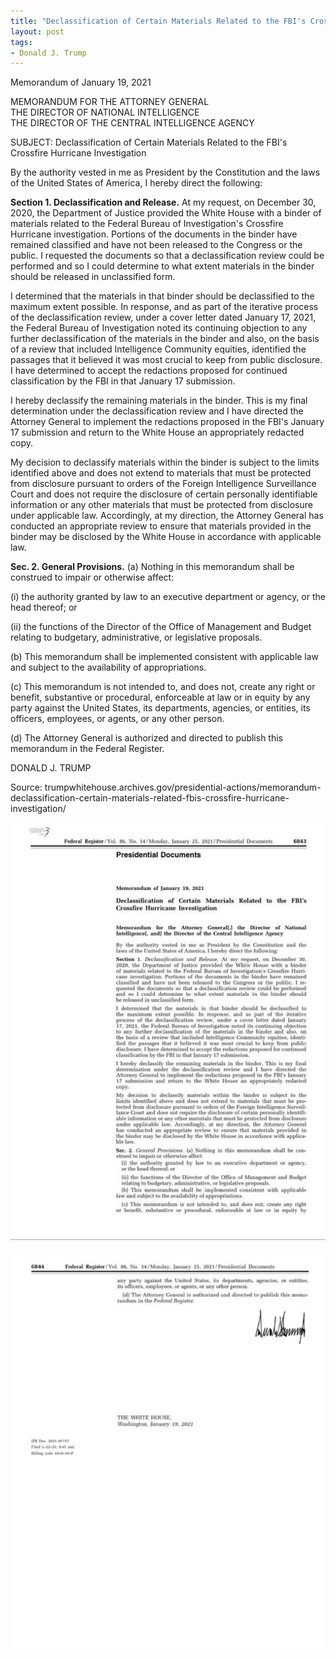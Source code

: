 ```yaml
---
title: "Declassification of Certain Materials Related to the FBI's Crossfire Hurricane Investigation"
layout: post
tags:
- Donald J. Trump
---
```


Memorandum of January 19, 2021

MEMORANDUM FOR THE ATTORNEY GENERAL<br>
THE DIRECTOR OF NATIONAL INTELLIGENCE<br>
THE DIRECTOR OF THE CENTRAL INTELLIGENCE AGENCY

SUBJECT: Declassification of Certain Materials Related to the FBI's Crossfire Hurricane Investigation

By the authority vested in me as President by the Constitution and the laws of the United States of America, I hereby direct the following:

**Section 1. Declassification and Release.** At my request, on December 30, 2020, the Department of Justice provided the White House with a binder of materials related to the Federal Bureau of Investigation's Crossfire Hurricane investigation. Portions of the documents in the binder have remained classified and have not been released to the Congress or the public. I requested the documents so that a declassification review could be performed and so I could determine to what extent materials in the binder should be released in unclassified form.

I determined that the materials in that binder should be declassified to the maximum extent possible. In response, and as part of the iterative process of the declassification review, under a cover letter dated January 17, 2021, the Federal Bureau of Investigation noted its continuing objection to any further declassification of the materials in the binder and also, on the basis of a review that included Intelligence Community equities, identified the passages that it believed it was most crucial to keep from public disclosure. I have determined to accept the redactions proposed for continued classification by the FBI in that January 17 submission.

I hereby declassify the remaining materials in the binder. This is my final determination under the declassification review and I have directed the Attorney General to implement the redactions proposed in the FBI's January 17 submission and return to the White House an appropriately redacted copy.

My decision to declassify materials within the binder is subject to the limits identified above and does not extend to materials that must be protected from disclosure pursuant to orders of the Foreign Intelligence Surveillance Court and does not require the disclosure of certain personally identifiable information or any other materials that must be protected from disclosure under applicable law. Accordingly, at my direction, the Attorney General has conducted an appropriate review to ensure that materials provided in the binder may be disclosed by the White House in accordance with applicable law.

**Sec. 2. General Provisions.** (a) Nothing in this memorandum shall be construed to impair or otherwise affect:

(i) the authority granted by law to an executive department or agency, or the head thereof; or

(ii) the functions of the Director of the Office of Management and Budget relating to budgetary, administrative, or legislative proposals.

(b) This memorandum shall be implemented consistent with applicable law and subject to the availability of appropriations.

(c) This memorandum is not intended to, and does not, create any right or benefit, substantive or procedural, enforceable at law or in equity by any party against the United States, its departments, agencies, or entities, its officers, employees, or agents, or any other person.

(d) The Attorney General is authorized and directed to publish this memorandum in the Federal Register.

DONALD J. TRUMP

Source: trumpwhitehouse.archives.gov/presidential-actions/memorandum-declassification-certain-materials-related-fbis-crossfire-hurricane-investigation/

![Declassification of Certain Materials Related to the FBI's Crossfire Hurricane Investigation](/assets/2021-01-19-letter-trump-1.jpg "Declassification of Certain Materials Related to the FBI's Crossfire Hurricane Investigation")

![Declassification of Certain Materials Related to the FBI's Crossfire Hurricane Investigation](/assets/2021-01-19-letter-trump-2.jpg "Declassification of Certain Materials Related to the FBI's Crossfire Hurricane Investigation")
